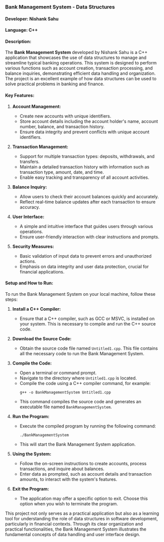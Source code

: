 ### **Bank Management System - Data Structures**

#### **Developer**: Nishank Sahu

#### **Language**: C++

#### **Description**:
The **Bank Management System** developed by Nishank Sahu is a C++ application that showcases the use of data structures to manage and streamline typical banking operations. This system is designed to perform various functions such as account creation, transaction processing, and balance inquiries, demonstrating efficient data handling and organization. The project is an excellent example of how data structures can be used to solve practical problems in banking and finance.

#### **Key Features:**
1. **Account Management:**
   - Create new accounts with unique identifiers.
   - Store account details including the account holder's name, account number, balance, and transaction history.
   - Ensure data integrity and prevent conflicts with unique account identifiers.

2. **Transaction Management:**
   - Support for multiple transaction types: deposits, withdrawals, and transfers.
   - Maintain a detailed transaction history with information such as transaction type, amount, date, and time.
   - Enable easy tracking and transparency of all account activities.

3. **Balance Inquiry:**
   - Allow users to check their account balances quickly and accurately.
   - Reflect real-time balance updates after each transaction to ensure accuracy.

4. **User Interface:**
   - A simple and intuitive interface that guides users through various operations.
   - Ensure user-friendly interaction with clear instructions and prompts.

5. **Security Measures:**
   - Basic validation of input data to prevent errors and unauthorized actions.
   - Emphasis on data integrity and user data protection, crucial for financial applications.

#### **Setup and How to Run:**
To run the Bank Management System on your local machine, follow these steps:

1. **Install a C++ Compiler:**
   - Ensure that a C++ compiler, such as GCC or MSVC, is installed on your system. This is necessary to compile and run the C++ source code.

2. **Download the Source Code:**
   - Obtain the source code file named `Untitled1.cpp`. This file contains all the necessary code to run the Bank Management System.

3. **Compile the Code:**
   - Open a terminal or command prompt.
   - Navigate to the directory where `Untitled1.cpp` is located.
   - Compile the code using a C++ compiler command, for example:
     ```
     g++ -o BankManagementSystem Untitled1.cpp
     ```
   - This command compiles the source code and generates an executable file named `BankManagementSystem`.

4. **Run the Program:**
   - Execute the compiled program by running the following command:
     ```
     ./BankManagementSystem
     ```
   - This will start the Bank Management System application.

5. **Using the System:**
   - Follow the on-screen instructions to create accounts, process transactions, and inquire about balances.
   - Enter data as prompted, such as account details and transaction amounts, to interact with the system's features.

6. **Exit the Program:**
   - The application may offer a specific option to exit. Choose this option when you wish to terminate the program.

This project not only serves as a practical application but also as a learning tool for understanding the role of data structures in software development, particularly in financial contexts. Through its clear organization and practical functionalities, the Bank Management System illustrates the fundamental concepts of data handling and user interface design.
